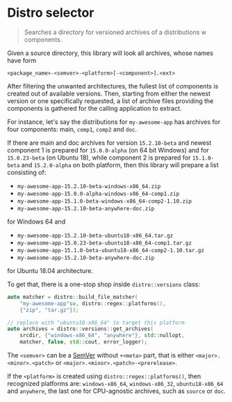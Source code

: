 # Distro selector

> Searches a directory for versioned archives of a distributions w components.

Given a source directory, this library will look all archives, whose names have form

```
<package_name>-<semver>-<platform>[-<component>].<ext>
```

After filtering the unwanted architectures, the fullest list of components is created out of available versions. Then, starting from either the newest version or one specifically requested, a list of archive files providing the components is gathered for the calling application to extract.

For instance, let's say the distributions for `my-awesome-app` has archives for four components: main, `comp1`, `comp2` and `doc`.

If there are main and doc archives for version `15.2.10-beta` and newest component 1 is prepared for `15.0.0-alpha` (on 64 bit Windows) and for `15.0.23-beta` (on Ubuntu 18), while component 2 is prepared for `15.1.0-beta` and `15.2.0-alpha` on both platform, then this library will prepare a list consisting of:

- `my-awesome-app-15.2.10-beta-windows-x86_64.zip`
- `my-awesome-app-15.0.0-alpha-windows-x86_64-comp1.zip`
- `my-awesome-app-15.1.0-beta-windows-x86_64-comp2-1.10.zip`
- `my-awesome-app-15.2.10-beta-anywhere-doc.zip`

for Windows 64 and

- `my-awesome-app-15.2.10-beta-ubuntu18-x86_64.tar.gz`
- `my-awesome-app-15.0.23-beta-ubuntu18-x86_64-comp1.tar.gz`
- `my-awesome-app-15.1.0-beta-ubuntu18-x86_64-comp2-1.10.tar.gz`
- `my-awesome-app-15.2.10-beta-anywhere-doc.zip`

for Ubuntu 18.04 architecture.

To get that, there is a one-stop shop inside `distro::versions` class:

```c++
auto matcher = distro::build_file_matcher(
    "my-awesome-app"sv, distro::regex::platforms(),
    {"zip", "tar.gz"});

// replace with "ubuntu18-x86_64" to target this platform
auto archives = distro::versions::get_archives(
    srcdir, {"windows-x86_64", "anywhere"}, std::nullopt,
    matcher, false, std::cout, error_logger);
```

The `<semver>` can be a [SemVer](https://semver.org/) without `+<meta>` part, that is either `<major>.<minor>.<patch>` or  `<major>.<minor>.<patch>-<prerelease>`.

If the `<platform>` is created using `distro::regex::platforms()`, then recognized platforms are: `windows-x86_64`, `windows-x86_32`, `ubuntu18-x86_64` and `anywhere`, the last one for CPU-agnostic archives, such as `source` or `doc`.
